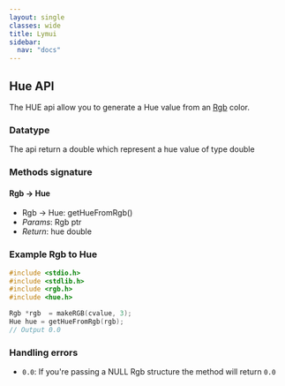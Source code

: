 ```yaml
---
layout: single
classes: wide
title: Lymui
sidebar:
  nav: "docs"
---
```


## Hue API

The HUE api allow you to generate a Hue value from an [Rgb](rgb.md) color.

### Datatype

The api return a double which represent a hue value of type double

### Methods signature

#### Rgb -> Hue

- Rgb -> Hue: getHueFromRgb()
- *Params*: Rgb ptr
- *Return*: hue double

### Example Rgb to Hue

```c
#include <stdio.h>
#include <stdlib.h>
#include <rgb.h>
#include <hue.h>

Rgb *rgb  = makeRGB(cvalue, 3);
Hue hue = getHueFromRgb(rgb);
// Output 0.0
```

### Handling errors

- ```0.0```: If you're passing a NULL Rgb structure the method will return ```0.0```
